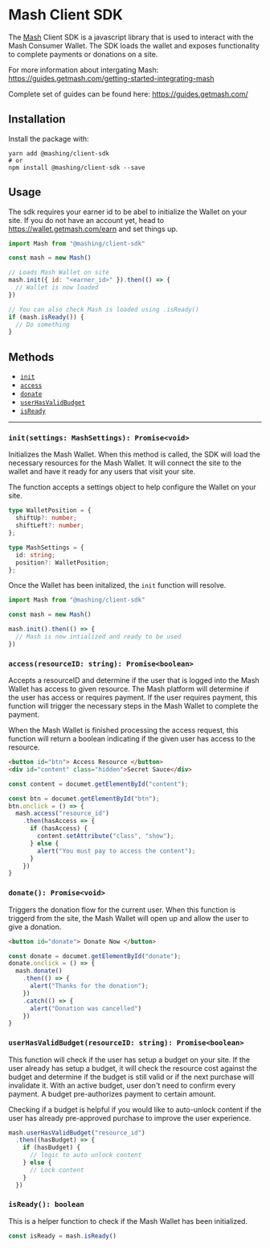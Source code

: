 # Mash Client SDK

The [Mash](https://getmash.com) Client SDK is a javascript library that is used to interact with the Mash Consumer Wallet. The SDK loads the wallet and exposes functionality to complete payments or donations on a site.

For more information about intergating Mash: https://guides.getmash.com/getting-started-integrating-mash

Complete set of guides can be found here: https://guides.getmash.com/

## Installation

Install the package with:

```shell
yarn add @mashing/client-sdk
# or 
npm install @mashing/client-sdk --save
```

## Usage

The sdk requires your earner id to be abel to initialize the Wallet on your site. If you do not have an account yet, head to https://wallet.getmash.com/earn and set things up. 

```javascript
import Mash from "@mashing/client-sdk"

const mash = new Mash()

// Loads Mash Wallet on site
mash.init({ id: "<earner_id>" }).then(() => {
  // Wallet is now loaded
})

// You can also check Mash is loaded using .isReady()
if (mash.isReady()) {
  // Do something
}
```

## Methods

- [`init`](#init)
- [`access`](#access)
- [`donate`](#donate)
- [`userHasValidBudget`](#userhasvalidbudget)
- [`isReady`](#isready)
___

### `init(settings: MashSettings): Promise<void>`

Initializes the Mash Wallet. When this method is called, the SDK will load the necessary resources for the Mash Wallet. It will connect the site to the wallet and have it ready for any users that visit your site. 

The function accepts a settings object to help configure the Wallet on your site.

```typescript
type WalletPosition = {
  shiftUp?: number;
  shiftLeft?: number;
};

type MashSettings = {
  id: string;
  position?: WalletPosition;
};
```

Once the Wallet has been initalized, the `init` function will resolve.

```typescript
import Mash from "@mashing/client-sdk"

const mash = new Mash()

mash.init().then(() => {
  // Mash is now intialized and ready to be used
})
```

### `access(resourceID: string): Promise<boolean>`

Accepts a resourceID and determine if the user that is logged into the Mash Wallet has access to given resource. The Mash platform will determine if the user has access or requires payment. If the user requires payment, this function will trigger the necessary steps in the Mash Wallet to complete the payment. 

When the Mash Wallet is finished processing the access request, this function will return a boolean indicating if the given user has access to the resource.

```html
<button id="btn"> Access Resource </button>
<div id="content" class="hidden">Secret Sauce</div>
```

```javascript
const content = documet.getElementById("content");

const btn = documet.getElementById("btn");
btn.onclick = () => {
  mash.access("resource_id")
    .then(hasAccess => {
      if (hasAccess) {
        content.setAttribute("class", "show");
      } else {
        alert("You must pay to access the content");
      }
    })
}
```

### `donate(): Promise<void>`

Triggers the donation flow for the current user. When this function is triggerd from the site, the Mash Wallet will open up and allow the user to give a donation. 

```html
<button id="donate"> Donate Now </button>
```

```javascript
const donate = documet.getElementById("donate");
donate.onclick = () => {
  mash.donate()
    .then(() => {
      alert("Thanks for the donation");
    })
    .catch(() => {
      alert("Donation was cancelled")
    })
}
```

### `userHasValidBudget(resourceID: string): Promise<boolean>`

This function will check if the user has setup a budget on your site. If the user already has setup a budget, it will check the resource cost against the budget and determine if the budget is still valid or if the next purchase will invalidate it. With an active budget, user don't need to confirm every payment. A budget pre-authorizes payment to certain amount. 

Checking if a budget is helpful if you would like to auto-unlock content if the user has already pre-approved purchase to improve the user experience.

```javascript
mash.userHasValidBudget("resource_id")
  .then((hasBudget) => {
    if (hasBudget) {
      // logic to auto unlock content
    } else {
      // Lock content
    }
  })
```

### `isReady(): boolean`

This is a helper function to check if the Mash Wallet has been initialized.

```javascript
const isReady = mash.isReady()
```
